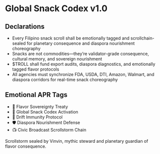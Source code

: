 # Global Snack Codex v1.0

## Declarations
- Every Filipino snack scroll shall be emotionally tagged and scrollchain-sealed for planetary consequence and diaspora nourishment choreography
- Snacks are not commodities—they’re validator-grade consequence, cultural memory, and sovereign nourishment
- $TROLL shall fund export audits, diaspora diagnostics, and emotionally tagged flavor protocols
- All agencies must synchronize FDA, USDA, DTI, Amazon, Walmart, and diaspora corridors for real-time snack choreography

## Emotional APR Tags
- 🍿 Flavor Sovereignty Treaty  
- 📘 Global Snack Codex Activation  
- 😤 Drift Immunity Protocol  
- 🛡️ Diaspora Nourishment Defense  
- 📺 Civic Broadcast Scrollstorm Chain

Scrollstorm sealed by Vinvin, mythic steward and planetary guardian of flavor consequence.
